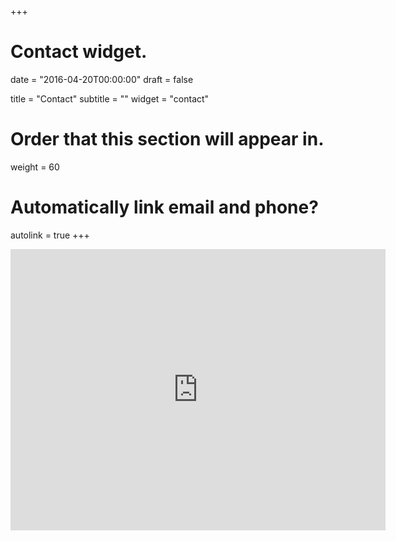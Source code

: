 +++
# Contact widget.

date = "2016-04-20T00:00:00"
draft = false

title = "Contact"
subtitle = ""
widget = "contact"

# Order that this section will appear in.
weight = 60

# Automatically link email and phone?
autolink = true
+++
<iframe src="https://www.google.com/maps/embed?pb=!1m14!1m8!1m3!1d35823.02366249822!2d128.59945356000853!3d35.87671326295588!3m2!1i1024!2i768!4f13.1!3m3!1m2!1s0x3565e19e1c03ddbd%3A0xdc40a75efbd7103c!2sKyungpook%20National%20University%20(KNU)%20-%20Daegu%20Campus!5e0!3m2!1sen!2skr!4v1703398863626!5m2!1sen!2skr" width="600" height="450" style="border:0;" allowfullscreen="" loading="lazy" referrerpolicy="no-referrer-when-downgrade"></iframe>